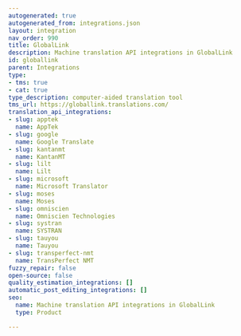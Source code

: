 ```yaml
---
autogenerated: true
autogenerated_from: integrations.json
layout: integration
nav_order: 990
title: GlobalLink
description: Machine translation API integrations in GlobalLink
id: globallink
parent: Integrations
type:
- tms: true
- cat: true
type_description: computer-aided translation tool
tms_url: https://globallink.translations.com/
translation_api_integrations:
- slug: apptek
  name: AppTek
- slug: google
  name: Google Translate
- slug: kantanmt
  name: KantanMT
- slug: lilt
  name: Lilt
- slug: microsoft
  name: Microsoft Translator
- slug: moses
  name: Moses
- slug: omniscien
  name: Omniscien Technologies
- slug: systran
  name: SYSTRAN
- slug: tauyou
  name: Tauyou
- slug: transperfect-nmt
  name: TransPerfect NMT
fuzzy_repair: false
open-source: false
quality_estimation_integrations: []
automatic_post_editing_integrations: []
seo:
  name: Machine translation API integrations in GlobalLink
  type: Product

---
```


